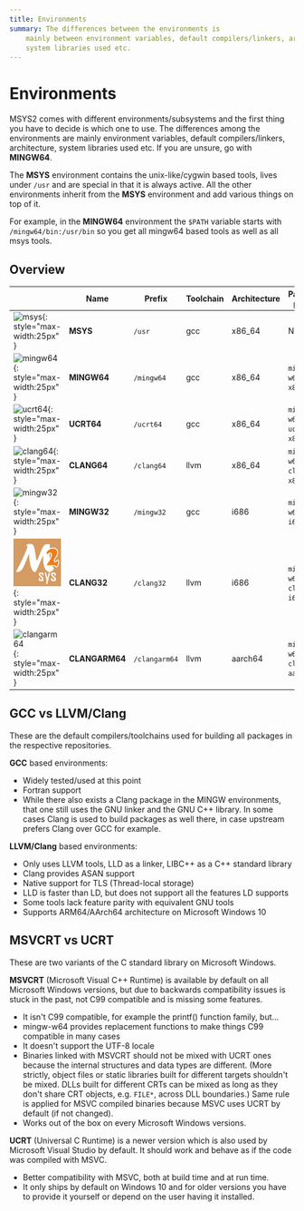 ```yaml
---
title: Environments
summary: The differences between the environments is
    mainly between environment variables, default compilers/linkers, architecture,
    system libraries used etc.
---
```


# Environments

MSYS2 comes with different environments/subsystems and the first thing you have
to decide is which one to use. The differences among the environments are
mainly environment variables, default compilers/linkers, architecture,
system libraries used etc. If you are unsure, go with **MINGW64**.

The **MSYS** environment contains the unix-like/cygwin based tools, lives under
`/usr` and are special in that it is always active. All the other environments
inherit from the **MSYS** environment and add various things on top of it.

For example, in the **MINGW64** environment the `$PATH` variable starts with
`/mingw64/bin:/usr/bin` so you get all mingw64 based tools as well as all msys
tools.

## Overview

|   | Name | Prefix | Toolchain | Architecture | Package prefix | C Library | C++ Library |
| - | -    | -      | -         | -            | -              | -         |-            |
| ![msys](msys.png){: style="max-width:25px" }       | **MSYS**    | `/usr`     | gcc  | x86_64 | None                      | cygwin | libstdc++ |
| ![mingw64](mingw64.png){: style="max-width:25px" } | **MINGW64** | `/mingw64` | gcc  | x86_64 | `mingw-w64-x86_64-`       | msvcrt | libstdc++ |
| ![ucrt64](ucrt64.png){: style="max-width:25px" }   | **UCRT64**  | `/ucrt64`  | gcc  | x86_64 | `mingw-w64-ucrt-x86_64-`  | ucrt   | libstdc++ |
| ![clang64](clang64.png){: style="max-width:25px" } | **CLANG64** | `/clang64` | llvm | x86_64 | `mingw-w64-clang-x86_64-` | ucrt   | libc++ |
| ![mingw32](mingw32.png){: style="max-width:25px" } | **MINGW32** | `/mingw32` | gcc  | i686   | `mingw-w64-i686-`         | msvcrt | libstdc++ |
| ![clang32](clang32.png){: style="max-width:25px" } | **CLANG32** | `/clang32` | llvm | i686   | `mingw-w64-clang-i686-`   | ucrt   | libc++ |
| ![clangarm64](clangarm64.png){: style="max-width:25px" } | **CLANGARM64** | `/clangarm64` | llvm | aarch64 | `mingw-w64-clang-aarch64-` | ucrt | libc++ |

## GCC vs LLVM/Clang

These are the default compilers/toolchains used for building all packages in the
respective repositories.

**GCC** based environments:

* Widely tested/used at this point
* Fortran support
* While there also exists a Clang package in the MINGW environments, that one
  still uses the GNU linker and the GNU C++ library. In some cases Clang is used
  to build packages as well there, in case upstream prefers Clang over GCC for
  example.

**LLVM/Clang** based environments:

* Only uses LLVM tools, LLD as a linker, LIBC++ as a C++ standard library
* Clang provides ASAN support
* Native support for TLS (Thread-local storage)
* LLD is faster than LD, but does not support all the features LD supports
* Some tools lack feature parity with equivalent GNU tools
* Supports ARM64/AArch64 architecture on Microsoft Windows 10

## MSVCRT vs UCRT

These are two variants of the C standard library on Microsoft Windows.

**MSVCRT** (Microsoft Visual C++ Runtime) is available by default on all
Microsoft Windows versions, but due to backwards compatibility issues is
stuck in the past, not C99 compatible and is missing some features.

* It isn't C99 compatible, for example the printf() function family, but...
* mingw-w64 provides replacement functions to make things C99 compatible in many
  cases
* It doesn't support the UTF-8 locale
* Binaries linked with MSVCRT should not be mixed with UCRT ones because the
  internal structures and data types are different. (More strictly, object
  files or static libraries built for different targets shouldn't be mixed.
  DLLs built for different CRTs can be mixed as long as they don't share
  CRT objects, e.g. `FILE*`, across DLL boundaries.) Same rule is applied for
  MSVC compiled binaries because MSVC uses UCRT by default (if not changed).
* Works out of the box on every Microsoft Windows versions.

**UCRT** (Universal C Runtime) is a newer version which is also used by
Microsoft Visual Studio by default. It should work and behave as if the
code was compiled with MSVC.

* Better compatibility with MSVC, both at build time and at run time.
* It only ships by default on Windows 10 and for older versions you have to
  provide it yourself or depend on the user having it installed.
